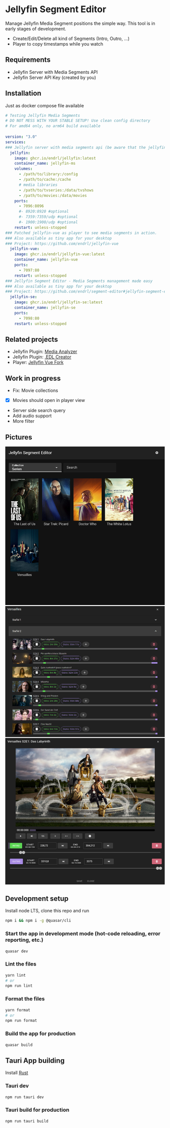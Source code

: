 # Jellyfin Segment Editor

Manage Jellyfin Media Segment positions the simple way. This tool is in early stages of development.

* Create/Edit/Delete all kind of Segments (Intro, Outro, ...)
* Player to copy timestamps while you watch

## Requirements

* Jellyfin Server with Media Segments API
* Jellyfin Server API Key (created by you)

## Installation

Just as docker compose file available

```yaml
# Testing Jellyfin Media Segments
# DO NOT MESS WITH YOUR STABLE SETUP! Use clean config directory
# For amd64 only, no arm64 build available

version: "3.0"
services:
### Jellyfin server with media segments api (be aware that the jellyfin web player is NOT patched at this point - you need jellyfin-vue)
  jellyfin:
    image: ghcr.io/endrl/jellyfin:latest
    container_name: jellyfin-ms
    volumes:
      - /path/to/library:/config
      - /path/to/cache:/cache
      # media libraries
      - /path/to/tvseries:/data/tvshows
      - /path/to/movies:/data/movies
    ports:
      - 7096:8096
      #- 8920:8920 #optional
      #- 7359:7359/udp #optional
      #- 1900:1900/udp #optional
    restart: unless-stopped
### Patched jellyfin-vue as player to see media segments in action.
### Also available as tiny app for your desktop
### Project: https://github.com/endrl/jellyfin-vue
  jellyfin-vue:
    image: ghcr.io/endrl/jellyfin-vue:latest
    container_name: jellyfin-vue
    ports:
      - 7097:80
    restart: unless-stopped
### Jellyfin Segment Editor - Media Segments management made easy
### Also available as tiny app for your desktop
### Project: https://github.com/endrl/segment-editor#jellyfin-segment-editor
  jellyfin-se:
    image: ghcr.io/endrl/jellyfin-se:latest
    container_name: jellyfin-se
    ports:
      - 7098:80
    restart: unless-stopped
```


## Related projects

* Jellyfin Plugin: [Media Analyzer](https://github.com/endrl/jellyfin-plugin-media-analyzer)
* Jellyfin Plugin: [.EDL Creator](https://github.com/endrl/jellyfin-plugin-edl)
* Player: [Jellyfin Vue Fork](https://github.com/endrl/jellyfin-vue)

## Work in progress

* Fix: Movie collections
* [X] Movies should open in player view
* Server side search query
* Add audio support
* More filter

## Pictures

![Overview](docs/editor-overview.png)
![TV Shows](docs/editor-tvshow.png)
![Player](docs/player-editor.png)

## Development setup

Install node LTS, clone this repo and run

```bash
npm i && npm i -g @quasar/cli
```

### Start the app in development mode (hot-code reloading, error reporting, etc.)

```bash
quasar dev
```

### Lint the files

```bash
yarn lint
# or
npm run lint
```

### Format the files

```bash
yarn format
# or
npm run format
```

### Build the app for production

```bash
quasar build
```

## Tauri App building
Install [Rust](https://www.rust-lang.org/learn/get-started)

### Tauri dev

```bash
npm run tauri dev
```

### Tauri build for production

```bash
npm run tauri build
```

